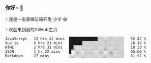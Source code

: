 ### 你好~  👋

✨我是一名卑微前端开发 小宁 😄

✨欢迎来到我的GitHub主页
<!--
**7148505/7148505** is a ✨ _special_ ✨ repository because its `README.md` (this file) appears on your GitHub profile.

Here are some ideas to get you started:

- 🔭 I’m currently working on ...
- 🌱 I’m currently learning ...
- 👯 I’m looking to collaborate on ...
- 🤔 I’m looking for help with ...
- 💬 Ask me about ...
- 📫 How to reach me: ...
- 😄 Pronouns: ...
- ⚡ Fun fact: ...
-->

<!--START_SECTION:waka-->
```text
JavaScript   12 hrs 42 mins  █████████████░░░░░░░░░░░░   52.42 % 
Vue.js       6 hrs 21 mins   ██████░░░░░░░░░░░░░░░░░░░   26.19 % 
HTML         2 hrs 31 mins   ██░░░░░░░░░░░░░░░░░░░░░░░   10.38 % 
JSON         1 hr 22 mins    █░░░░░░░░░░░░░░░░░░░░░░░░   05.66 % 
Markdown     27 mins         ░░░░░░░░░░░░░░░░░░░░░░░░░   01.91 %
```
<!--END_SECTION:waka-->